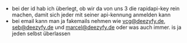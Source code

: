 - bei der id hab ich überlegt, ob wir da von uns 3 die rapidapi-key rein machen, damit sich jeder mit seiner api-kennung anmelden kann
- bei email kann man ja fakemails nehmen wie vcg@deezyfy.de, seb@deezyfy.de und marcel@deezyfy.de oder was auch immer. is ja jeden selbst überlassen
